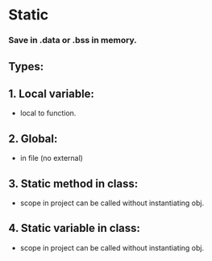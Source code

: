 # **Static**
### Save in **.data** or **.bss** in memory.
## __Types:__
## 1. Local variable:
* local to function.
## 2. Global:
* in file (no external)
## 3. Static method in class:
* scope in project can be called without instantiating obj.
## 4. Static variable in class:
* scope in project can be called without instantiating obj.